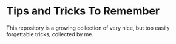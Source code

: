 # Tips and Tricks To Remember

This repository is a growing collection of very nice, but too easily forgettable tricks, collected by me.